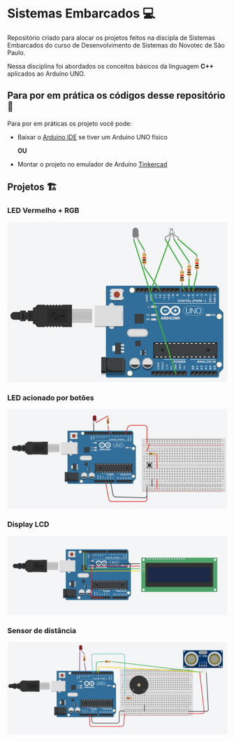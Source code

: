 <h1>Sistemas Embarcados 💻</h1>

<p>Repositório criado para alocar os projetos feitos na discipla de Sistemas Embarcados do curso de 
Desenvolvimento de Sistemas do Novotec de São Paulo.
</p>
<p>Nessa disciplina foi abordados os conceitos básicos da linguagem <strong>C++</strong> aplicados ao Arduíno UNO.</p>

<h2>Para por em prática os códigos desse repositório 🦾</h2>

<p>Para por em práticas os projeto você pode: </p>
<ul>
    <li><p>Baixar o <a href="https://www.arduino.cc/en/software">Arduino IDE</a> se tiver um Arduino UNO físico</p></li>
    <p><strong>OU</strong></p>
    <li><p>Montar o projeto no emulador de Arduíno <a href="https://www.tinkercad.com/">Tinkercad</a></p></li>
</ul>

<h2>Projetos 🏗️</h2>

<h3>LED Vermelho + RGB</h3>
<img  src="./imgs/LED.png" alt="Minha Figura" >

<h3>LED acionado por botões</h3>
<img  src="./imgs/LED-por-btn.png" alt="Minha Figura" >

<h3>Display LCD</h3>
<img  src="./imgs/LCD.png" alt="Minha Figura" >

<h3>Sensor de distância</h3>
<img  src="./imgs/ultrassom.png" alt="Minha Figura" >